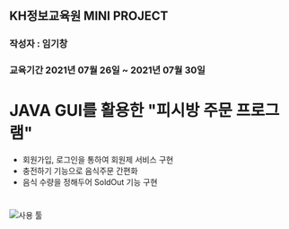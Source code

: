 
## KH정보교육원 MINI PROJECT
### 작성자 : 임기창
### 교육기간 2021년 07월 26일 ~ 2021년 07월 30일


#

# JAVA GUI를 활용한 "피시방 주문 프로그램" 

- 회원가입, 로그인을 통하여 회원제 서비스 구현
- 충전하기 기능으로 음식주문 간편화
- 음식 수량을 정해두어 SoldOut 기능 구현

#

![사용 툴](https://user-images.githubusercontent.com/83908822/144542719-538a7fd2-2722-4088-a20a-ce49bf94104d.png)
